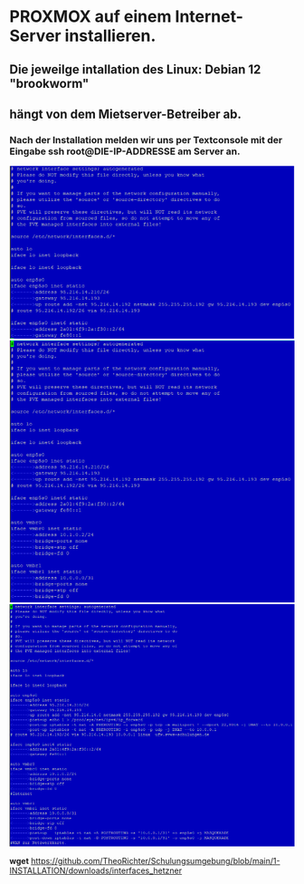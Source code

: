 # PROXMOX auf einem Internet-Server installieren.
## Die jeweilge intallation des Linux: Debian 12 "brookworm"
## hängt von dem Mietserver-Betreiber ab.
### Nach der Installation melden wir uns per Textconsole mit der Eingabe **ssh root@DIE-IP-ADDRESSE** am Server an. 







![interfaces_org](./grafics/interfaces_hetzner_org.png)<br>
![interfaces_vmbrs](./grafics/interfaces_hetzner_vmbrs.png)<br>
![interfaces_fertig](./grafics/interfaces_hetzner_fertig.png)<br>








































__wget__ https://github.com/TheoRichter/Schulungsumgebung/blob/main/1-INSTALLATION/downloads/interfaces_hetzner